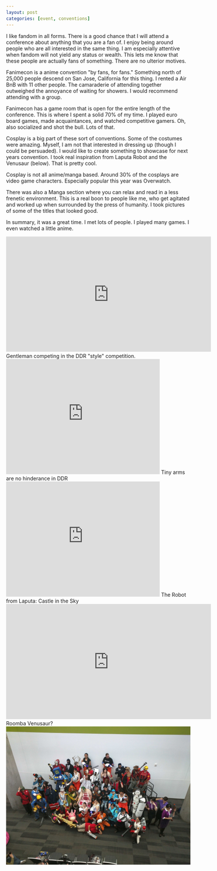 ```yaml
---
layout: post
categories: [event, conventions]
---
```

I like fandom in all forms. There is a good chance that I will attend a conference about anything that you are a fan of. I enjoy being around people who are all interested in the same thing. I am especially attentive when fandom will not yield any status or wealth. This lets me know that these people are actually fans of something. There are no ulterior motives.

Fanimecon is a anime convention "by fans, for fans." Something north of 25,000 people descend on San Jose, California for this thing. I rented a Air BnB with 11 other people. The camaraderie of attending together outweighed  the annoyance of waiting for showers. I would recommend attending with a group.

Fanimecon has a game room that is open for the entire length of the conference. This is where I spent a solid 70% of my time. I played euro board games, made acquaintances, and watched competitive gamers. Oh, also socialized and shot the bull. Lots of that.

Cosplay is a big part of these sort of conventions. Some of the costumes were amazing. Myself, I am not that interested in dressing up (though I could be persuaded). I would like to create something to showcase for next years convention. I took real inspiration from Laputa Robot and the Venusaur (below). That is pretty cool.

Cosplay is not all anime/manga based. Around 30% of the cosplays are video game characters. Especially popular this year was Overwatch.

There was also a Manga section where you can relax and read in a less frenetic environment. This is a real boon to people like me, who get agitated and worked up when surrounded by the press of humanity. I took pictures of some of the titles that looked good.

In summary, it was a great time. I met lots of people. I played many games. I even watched a little anime.


<div class="videos">

<div class="video">
<iframe width="560" height="315" src="https://www.youtube.com/embed/RHaUrnbSLyM" frameborder="0" allowfullscreen></iframe>
<span class="subtext">Gentleman competing in the DDR "style" competition.</span>

<div class="video">
<iframe width="420" height="315" src="https://www.youtube.com/embed/fMWZJlthfQI" frameborder="0" allowfullscreen></iframe>
<span class="subtext">Tiny arms are no hinderance in DDR</span>

<div class="video">
<iframe width="420" height="315" src="https://www.youtube.com/embed/10E82z2stpU" frameborder="0" allowfullscreen></iframe>
<span class="subtext">The Robot from Laputa: Castle in the Sky</span>

<div class="video">
<iframe width="560" height="315" src="https://www.youtube.com/embed/7dtllSPG9Qg" frameborder="0" allowfullscreen></iframe>
<span class="subtext">Roomba Venusaur?</span>

</div>

<img src="/assets/IMG_20160529_113115.jpg"/>
